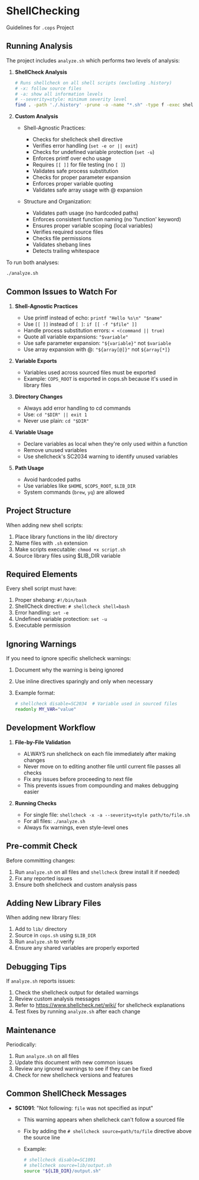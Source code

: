 # ShellChecking

Guidelines for `.cops` Project

## Running Analysis

The project includes `analyze.sh` which performs two levels of analysis:

1. **ShellCheck Analysis**

    ```bash
    # Runs shellcheck on all shell scripts (excluding .history)
    # -x: follow source files
    # -a: show all information levels
    # --severity=style: minimum severity level
    find . -path './.history' -prune -o -name "*.sh" -type f -exec shellcheck -x -a --severity=style {} \;
    ```

2. **Custom Analysis**
    - Shell-Agnostic Practices:
      - Checks for shellcheck shell directive
      - Verifies error handling (`set -e or || exit`)
      - Checks for undefined variable protection (`set -u`)
      - Enforces printf over echo usage
      - Requires `[[ ]]` for file testing (no `[ ]`)
      - Validates safe process substitution
      - Checks for proper parameter expansion
      - Enforces proper variable quoting
      - Validates safe array usage with @ expansion

    - Structure and Organization:
      - Validates path usage (no hardcoded paths)
      - Enforces consistent function naming (no 'function' keyword)
      - Ensures proper variable scoping (local variables)
      - Verifies required source files
      - Checks file permissions
      - Validates shebang lines
      - Detects trailing whitespace

To run both analyses:

```bash
./analyze.sh
```

## Common Issues to Watch For

1. **Shell-Agnostic Practices**
    - Use printf instead of echo: `printf "Hello %s\n" "$name"`
    - Use `[[ ]]` instead of `[ ]`: `if [[ -f "$file" ]]`
    - Handle process substitution errors: `< <(command || true)`
    - Quote all variable expansions: `"$variable"`
    - Use safe parameter expansion: `"${variable}"` not `$variable`
    - Use array expansion with @: `"${array[@]}"` not `${array[*]}`

2. **Variable Exports**
    - Variables used across sourced files must be exported
    - Example: `COPS_ROOT` is exported in cops.sh because it's used in library files

3. **Directory Changes**
    - Always add error handling to cd commands
    - Use: `cd "$DIR" || exit 1`
    - Never use plain: `cd "$DIR"`

4. **Variable Usage**
    - Declare variables as local when they're only used within a function
    - Remove unused variables
    - Use shellcheck's SC2034 warning to identify unused variables

5. **Path Usage**
    - Avoid hardcoded paths
    - Use variables like `$HOME`, `$COPS_ROOT`, `$LIB_DIR`
    - System commands (`brew`, `yq`) are allowed

## Project Structure

When adding new shell scripts:

1. Place library functions in the lib/ directory
2. Name files with `.sh` extension
3. Make scripts executable: `chmod +x script.sh`
4. Source library files using $LIB_DIR variable

## Required Elements

Every shell script must have:

1. Proper shebang: `#!/bin/bash`
2. ShellCheck directive: `# shellcheck shell=bash`
3. Error handling: `set -e`
4. Undefined variable protection: `set -u`
5. Executable permission

## Ignoring Warnings

If you need to ignore specific shellcheck warnings:

1. Document why the warning is being ignored
2. Use inline directives sparingly and only when necessary
3. Example format:

   ```bash
   # shellcheck disable=SC2034  # Variable used in sourced files
   readonly MY_VAR="value"
   ```

## Development Workflow

1. **File-by-File Validation**
    - ALWAYS run shellcheck on each file immediately after making changes
    - Never move on to editing another file until current file passes all checks
    - Fix any issues before proceeding to next file
    - This prevents issues from compounding and makes debugging easier

2. **Running Checks**
    - For single file: `shellcheck -x -a --severity=style path/to/file.sh`
    - For all files: `./analyze.sh`
    - Always fix warnings, even style-level ones

## Pre-commit Check

Before committing changes:

1. Run `analyze.sh` on all files and `shellcheck` (brew install it if needed)
2. Fix any reported issues
3. Ensure both shellcheck and custom analysis pass

## Adding New Library Files

When adding new library files:

1. Add to `lib/` directory
2. Source in `cops.sh` using `$LIB_DIR`
3. Run `analyze.sh` to verify
4. Ensure any shared variables are properly exported

## Debugging Tips

If `analyze.sh` reports issues:

1. Check the shellcheck output for detailed warnings
2. Review custom analysis messages
3. Refer to <https://www.shellcheck.net/wiki/> for shellcheck explanations
4. Test fixes by running `analyze.sh` after each change

## Maintenance

Periodically:

1. Run `analyze.sh` on all files
2. Update this document with new common issues
3. Review any ignored warnings to see if they can be fixed
4. Check for new shellcheck versions and features

## Common ShellCheck Messages

- **SC1091**: "Not following: `file` was not specified as input"
  - This warning appears when shellcheck can't follow a sourced file
  - Fix by adding the `# shellcheck source=path/to/file` directive above the source line
  - Example:

    ```bash
    # shellcheck disable=SC1091
    # shellcheck source=lib/output.sh
    source "${LIB_DIR}/output.sh"
